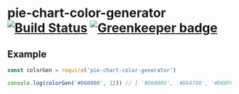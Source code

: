 # pie-chart-color-generator [![Build Status](https://travis-ci.org/tiborv/pie-chart-color-generator.svg?branch=master)](https://travis-ci.org/tiborv/pie-chart-color-generator) [![Greenkeeper badge](https://badges.greenkeeper.io/tiborv/pie-chart-color-generator.svg)](https://greenkeeper.io/)



## Example
```js
const colorGen = require('pie-chart-color-generator')

console.log(colorGen('#D60000', 12)) // [ '#D60000', '#D64700', '#D68F00', '#D6D600', '#8FD600', '#47D600', '#00D600', '#00D647', '#00D68F', '#00D6D6', '#008FD6', '#0047D6' ]

```

